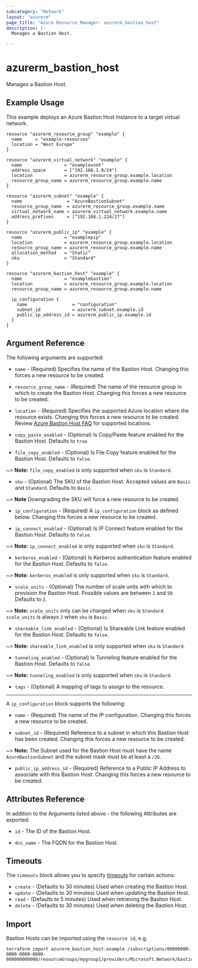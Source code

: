 ```yaml
---
subcategory: "Network"
layout: "azurerm"
page_title: "Azure Resource Manager: azurerm_bastion_host"
description: |-
  Manages a Bastion Host.

---
```


# azurerm_bastion_host

Manages a Bastion Host.

## Example Usage

This example deploys an Azure Bastion Host Instance to a target virtual network.

```hcl
resource "azurerm_resource_group" "example" {
  name     = "example-resources"
  location = "West Europe"
}

resource "azurerm_virtual_network" "example" {
  name                = "examplevnet"
  address_space       = ["192.168.1.0/24"]
  location            = azurerm_resource_group.example.location
  resource_group_name = azurerm_resource_group.example.name
}

resource "azurerm_subnet" "example" {
  name                 = "AzureBastionSubnet"
  resource_group_name  = azurerm_resource_group.example.name
  virtual_network_name = azurerm_virtual_network.example.name
  address_prefixes     = ["192.168.1.224/27"]
}

resource "azurerm_public_ip" "example" {
  name                = "examplepip"
  location            = azurerm_resource_group.example.location
  resource_group_name = azurerm_resource_group.example.name
  allocation_method   = "Static"
  sku                 = "Standard"
}

resource "azurerm_bastion_host" "example" {
  name                = "examplebastion"
  location            = azurerm_resource_group.example.location
  resource_group_name = azurerm_resource_group.example.name

  ip_configuration {
    name                 = "configuration"
    subnet_id            = azurerm_subnet.example.id
    public_ip_address_id = azurerm_public_ip.example.id
  }
}
```

## Argument Reference

The following arguments are supported:

* `name` - (Required) Specifies the name of the Bastion Host. Changing this forces a new resource to be created.

* `resource_group_name` - (Required) The name of the resource group in which to create the Bastion Host. Changing this forces a new resource to be created.

* `location` - (Required) Specifies the supported Azure location where the resource exists. Changing this forces a new resource to be created. Review [Azure Bastion Host FAQ](https://docs.microsoft.com/azure/bastion/bastion-faq) for supported locations.

* `copy_paste_enabled` - (Optional) Is Copy/Paste feature enabled for the Bastion Host. Defaults to `true`.

* `file_copy_enabled` - (Optional) Is File Copy feature enabled for the Bastion Host. Defaults to `false`.

~> **Note:** `file_copy_enabled` is only supported when `sku` is `Standard`.

* `sku` - (Optional) The SKU of the Bastion Host. Accepted values are `Basic` and `Standard`. Defaults to `Basic`.

~> **Note** Downgrading the SKU will force a new resource to be created.

* `ip_configuration` - (Required) A `ip_configuration` block as defined below. Changing this forces a new resource to be created.

* `ip_connect_enabled` - (Optional) Is IP Connect feature enabled for the Bastion Host. Defaults to `false`.

~> **Note:** `ip_connect_enabled` is only supported when `sku` is `Standard`.

* `kerberos_enabled` - (Optional) Is Kerberos authentication feature enabled for the Bastion Host. Defaults to `false`.

~> **Note:** `kerberos_enabled` is only supported when `sku` is `Standard`.

* `scale_units` - (Optional) The number of scale units with which to provision the Bastion Host. Possible values are between `2` and `50`. Defaults to `2`.

~> **Note:** `scale_units` only can be changed when `sku` is `Standard`. `scale_units` is always `2` when `sku` is `Basic`.

* `shareable_link_enabled` - (Optional) Is Shareable Link feature enabled for the Bastion Host. Defaults to `false`.

~> **Note:** `shareable_link_enabled` is only supported when `sku` is `Standard`.

* `tunneling_enabled` - (Optional) Is Tunneling feature enabled for the Bastion Host. Defaults to `false`.

~> **Note:** `tunneling_enabled` is only supported when `sku` is `Standard`.

* `tags` - (Optional) A mapping of tags to assign to the resource.

---

A `ip_configuration` block supports the following:

* `name` - (Required) The name of the IP configuration. Changing this forces a new resource to be created.

* `subnet_id` - (Required) Reference to a subnet in which this Bastion Host has been created. Changing this forces a new resource to be created.

~> **Note:** The Subnet used for the Bastion Host must have the name `AzureBastionSubnet` and the subnet mask must be at least a `/26`.

* `public_ip_address_id` - (Required) Reference to a Public IP Address to associate with this Bastion Host. Changing this forces a new resource to be created.

## Attributes Reference

In addition to the Arguments listed above - the following Attributes are exported:

* `id` - The ID of the Bastion Host.

* `dns_name` - The FQDN for the Bastion Host.

## Timeouts

The `timeouts` block allows you to specify [timeouts](https://www.terraform.io/language/resources/syntax#operation-timeouts) for certain actions:

* `create` - (Defaults to 30 minutes) Used when creating the Bastion Host.
* `update` - (Defaults to 30 minutes) Used when updating the Bastion Host.
* `read` - (Defaults to 5 minutes) Used when retrieving the Bastion Host.
* `delete` - (Defaults to 30 minutes) Used when deleting the Bastion Host.

## Import

Bastion Hosts can be imported using the `resource id`, e.g.

```shell
terraform import azurerm_bastion_host.example /subscriptions/00000000-0000-0000-0000-000000000000/resourceGroups/mygroup1/providers/Microsoft.Network/bastionHosts/instance1
```
